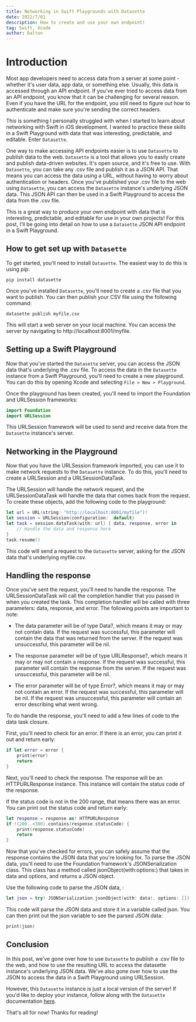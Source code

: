 ```yaml
---
title: Networking in Swift Playgrounds with Datasette
date: 2022/7/01
description: How to create and use your own endpoint!
tag: Swift, Xcode
author: Dalton
---
```


# Introduction

Most app developers need to access data from a server at some point - whether it's user data, app data, or something else. Usually, this data is accessed through an API endpoint. If you've ever tried to access data from an API endpoint, you know that it can be challenging for several reason. Even if you have the URL for the endpoint, you still need to figure out how to authenticate and make sure you're sending the correct headers.

This is something I personally struggled with when I started to learn about networking with Swift in iOS development. I wanted to practice these skills in a Swift Playground with data that was interesting, predictable, and editable. Enter `Datasette`.

One way to make accessing API endpoints easier is to use `Datasette` to publish data to the web. `Datasette` is a tool that allows you to easily create and publish data-driven websites. It's open source, and it's free to use. With `Datasette`, you can take any .csv file and publish it as a JSON API. That means you can access the data using a URL, without having to worry about authentication or headers. Once you've published your .csv file to the web using `Datasette`, you can access the `Datasette` instance's underlying JSON data. This JSON API can then be used in a Swift Playground to access the data from the .csv file.

This is a great way to produce your own endpoint with data that is interesting, predictable, and editable for use in your own projects! For this post, I'll be going into detail on how to use a `Datasette` JSON API endpoint in a Swift Playground. 


## How to get set up with `Datasette`

To get started, you'll need to install `Datasette`. The easiest way to do this is using pip:

```
pip install datasette
```

Once you've installed `Datasette`, you'll need to create a .csv file that you want to publish. You can then publish your CSV file using the following command:

```
datasette publish myfile.csv
```

This will start a web server on your local machine. You can access the server by navigating to http://localhost:8001/myfile.

## Setting up a Swift Playground

Now that you've started the `Datasette` server, you can access the JSON data that's underlying the .csv file. To access the data in the `Datasette` instance from a Swift Playground, you'll need to create a new playground. You can do this by opening Xcode and selecting `File > New > Playground`.

Once the playground has been created, you'll need to import the Foundation and URLSession frameworks:

```swift
import Foundation
import URLSession
```

This URLSession framework will be used to send and receive data from the `Datasette` instance's server.

## Networking in the Playground

Now that you have the URLSession framework imported, you can use it to make network requests to the `Datasette` instance. To do this, you'll need to create a URLSession and a URLSessionDataTask.

The URLSession will handle the network request, and the URLSessionDataTask will handle the data that comes back from the request. To create these objects, add the following code to the playground:

```swift
let url = URL(string: "http://localhost:8001/myfile")!
let session = URLSession(configuration: .default)
let task = session.dataTask(with: url) { data, response, error in
    // Handle the data and response here
}
task.resume()
```
This code will send a request to the `Datasette` server, asking for the JSON data that's underlying myfile.csv.

## Handling the response

Once you've sent the request, you'll need to handle the response. The URLSessionDataTask will call the completion handler that you passed in when you created the task. This completion handler will be called with three parameters: data, response, and error. The following points are important to note: 

* The data parameter will be of type Data?, which means it may or may not contain data. If the request was successful, this parameter will contain the data that was returned from the server. If the request was unsuccessful, this parameter will be nil.

* The response parameter will be of type URLResponse?, which means it may or may not contain a response. If the request was successful, this parameter will contain the response from the server. If the request was unsuccessful, this parameter will be nil.

* The error parameter will be of type Error?, which means it may or may not contain an error. If the request was successful, this parameter will be nil. If the request was unsuccessful, this parameter will contain an error describing what went wrong.


To do handle the response, you'll need to add a few lines of code to the data task closure.

First, you'll need to check for an error. If there is an error, you can print it out and return early:

```swift
if let error = error {
    print(error)
    return
}
```

Next, you'll need to check the response. The response will be an HTTPURLResponse instance. This instance will contain the status code of the response.

If the status code is not in the 200 range, that means there was an error. You can print out the status code and return early:

```swift
let response = response as! HTTPURLResponse
if !(200..<300).contains(response.statusCode) {
    print(response.statusCode)
    return
}
```

Now that you've checked for errors, you can safely assume that the response contains the JSON data that you're looking for. To parse the JSON data, you'll need to use the Foundation framework's JSONSerialization class. This class has a method called jsonObject(with:options:) that takes in data and options, and returns a JSON object.

Use the following code to parse the JSON data, :

```swift
let json = try! JSONSerialization.jsonObject(with: data!, options: [])
```

This code will parse the JSON data and store it in a variable called json. You can then print out the json variable to see the parsed JSON data:

```swift
print(json)
```

## Conclusion

In this post, we've gone over how to use `Datasette` to publish a .csv file to the web, and how to use the resulting URL to access the datasette instance's underlying JSON data. We've also gone over how to use the JSON to access the data in a Swift Playground using URLSession.

However, this `Datasette` instance is just a local version of the server! If you'd like to deploy your instance, follow along with the `Datasette` documentation [here](https://docs.datasette.io/en/stable/). 

That's all for now! Thanks for reading!
